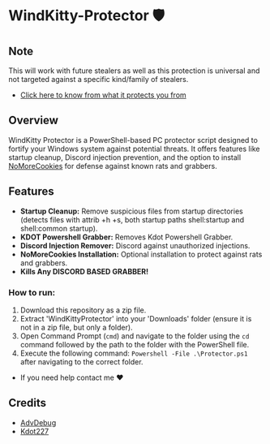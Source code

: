# WindKitty-Protector 🛡️

## Note 
This will work with future stealers as well as this protection is universal and not targeted against a specific kind/family of stealers.
- [Click here to know from what it protects you from](https://github.com/WindKitty/WindKitty-Protector/blob/main/util/protectsfrom.md)

## Overview

WindKitty Protector is a PowerShell-based PC protector script designed to fortify your Windows system against potential threats. It offers features like startup cleanup, Discord injection prevention, and the option to install [NoMoreCookies](https://github.com/AdvDebug/NoMoreCookies/tree/NoMoreCookies_2.3) for defense against known rats and grabbers.

## Features

- **Startup Cleanup:** Remove suspicious files from startup directories (detects files with attrib +h +s, both startup paths shell:startup and shell:common startup).
- **KDOT Powershell Grabber:** Removes Kdot Powershell Grabber.
- **Discord Injection Remover:**  Discord against unauthorized injections.
- **NoMoreCookies Installation:** Optional installation to protect against rats and grabbers.
- **Kills Any DISCORD BASED GRABBER!**

### How to run:

1. Download this repository as a zip file.
2. Extract 'WindKittyProtector' into your 'Downloads' folder (ensure it is not in a zip file, but only a folder).
3. Open Command Prompt (`cmd`) and navigate to the folder using the `cd` command followed by the path to the folder with the PowerShell file.
4. Execute the following command: `Powershell -File .\Protector.ps1` after navigating to the correct folder.

- If you need help contact me ❤️ 


## Credits
- [AdvDebug](https://github.com/AdvDebug/NoMoreCookies)
- [Kdot227](https://github.com/ChildrenOfYahweh/Powershell-Token-Grabber)
